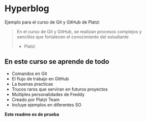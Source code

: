 # Hyperblog
Ejemplo para el curso de Git y GitHub de Platzi
> En el curso de Git y GitHub, se realizan procesos complejos y sencillos que fortalecen el conocimiento del estudiante
> - Platzi

## En este curso se aprende de todo
* Comandos en Git
* El flujo de trabajo en GitHub
* La buenas practicas
* Trucos raros que serviran en futuros proyectos
* Multiples personalidades de Freddy
* Creado por Platzi Team
* Incluye ejemplos en diferentes SO

**Este readme es de prueba**


